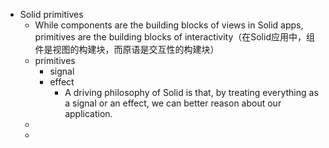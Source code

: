 - Solid primitives
	- While components are the building blocks of views in Solid apps, primitives are the building blocks of interactivity（在Solid应用中，组件是视图的构建块，而原语是交互性的构建块）
	- primitives
		- signal
		- effect
			- A driving philosophy of Solid is that, by treating everything as a signal or an effect, we can better reason about our application.
	-
	-